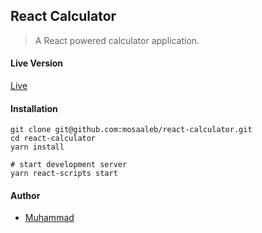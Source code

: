 ## React Calculator
> A React powered calculator application.

#### Live Version
[Live](https://react-ulator.herokuapp.com/)

#### Installation
```
git clone git@github.com:mosaaleb/react-calculator.git
cd react-calculator
yarn install

# start development server
yarn react-scripts start
```

#### Author
- [Muhammad](https://github.com/mosaaleb)
